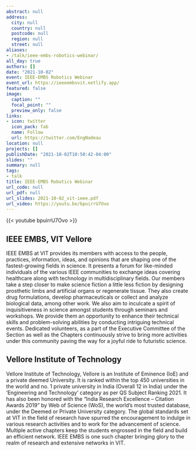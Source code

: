 ```yaml
---
abstract: null
address:
  city: null
  country: null
  postcode: null
  region: null
  street: null
aliases:
- /talk/ieee-embs-robotics-webinar/
all_day: true
authors: []
date: "2021-10-02"
event: IEEE-EMBS Robotics Webinar
event_url: https://ieeeembsvit.netlify.app/
featured: false
image:
  caption: ""
  focal_point: ""
  preview_only: false
links:
- icon: twitter
  icon_pack: fab
  name: Follow
  url: https://twitter.com/EngNadeau
location: null
projects: []
publishDate: "2021-10-02T10:50:42-04:00"
slides: ""
summary: null
tags:
- talk
title: IEEE-EMBS Robotics Webinar
url_code: null
url_pdf: null
url_slides: 2021-10-02_vit-ieee.pdf
url_video: https://youtu.be/bpuirrU7Ovo
---
```


{{< youtube bpuirrU7Ovo >}}

## IEEE EMBS, VIT Vellore

IEEE EMBS at VIT provides its members with access to the people, practices, information,
ideas, and opinions that are shaping one of the fastest-growing fields in science. It presents a
forum for like-minded individuals of the various IEEE communities to exchange ideas covering
healthcare along with technology in multidisciplinary fields.
Our members take a step closer to make science fiction a little less fiction by designing
prosthetic limbs and artificial organs or regenerate tissue. They also create drug formulations,
develop pharmaceuticals or collect and analyze biological data, among other work. We also aim
to inculcate a spirit of inquisitiveness in science amongst students through seminars and
workshops. We provide them an opportunity to enhance their technical skills and
problem-solving abilities by conducting intriguing technical events. Dedicated volunteers, as a
part of the Executive Committee of the Section as well as the Chapters continuously strive to
bring more activities under this community paving the way for a joyful ride to futuristic science.

## Vellore Institute of Technology

Vellore Institute of Technology, Vellore is an Institute of Eminence (IoE) and a private deemed
University. It is ranked within the top 450 universities in the world and no. 1 private university in
India (Overall 12 in India) under the ‘Engineering and Technology’ category as per QS Subject
Ranking 2021.
It has also been honored with the “India Research Excellence – Citation Awards 2019” by Web
of Science (WoS), the world’s most trusted database, under the Deemed or Private University
category.
The global standards set at VIT in the field of research have spurred the encouragement to
indulge in various research activities and to work for the advancement of science.
Multiple active chapters keep the students engrossed in the field and build an efficient network.
IEEE EMBS is one such chapter bringing glory to the realm of research and extensive networks
in VIT.

